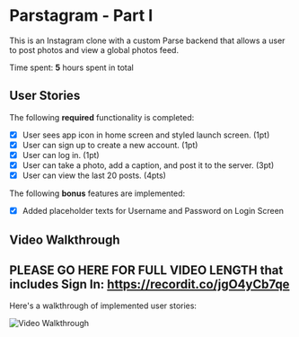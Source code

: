 # Parstagram - Part I

This is an Instagram clone with a custom Parse backend that allows a user to post photos and view a global photos feed.

Time spent: **5** hours spent in total

## User Stories

The following **required** functionality is completed:

- [X] User sees app icon in home screen and styled launch screen. (1pt)
- [X] User can sign up to create a new account. (1pt)
- [X] User can log in. (1pt)
- [X] User can take a photo, add a caption, and post it to the server. (3pt)
- [X] User can view the last 20 posts. (4pts)

The following **bonus** features are implemented:

- [X] Added placeholder texts for Username and Password on Login Screen

## Video Walkthrough
## PLEASE GO HERE FOR FULL VIDEO LENGTH that includes Sign In: https://recordit.co/jgO4yCb7qe
Here's a walkthrough of implemented user stories:


<img src='https://recordit.co/jgO4yCb7qe' title='Instagram Video Walkthrough' width='' alt='Video Walkthrough' />
